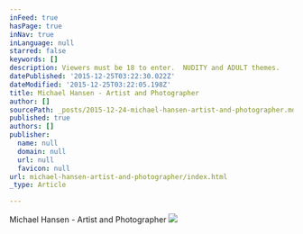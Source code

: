 ```yaml
---
inFeed: true
hasPage: true
inNav: true
inLanguage: null
starred: false
keywords: []
description: Viewers must be 18 to enter.  NUDITY and ADULT themes.
datePublished: '2015-12-25T03:22:30.022Z'
dateModified: '2015-12-25T03:22:05.198Z'
title: Michael Hansen - Artist and Photographer
author: []
sourcePath: _posts/2015-12-24-michael-hansen-artist-and-photographer.md
published: true
authors: []
publisher:
  name: null
  domain: null
  url: null
  favicon: null
url: michael-hansen-artist-and-photographer/index.html
_type: Article

---
```

Michael Hansen - Artist and Photographer
![](https://the-grid-user-content.s3-us-west-2.amazonaws.com/ffa94bed-c367-4b6d-b0d1-ac00603255a9.jpg)